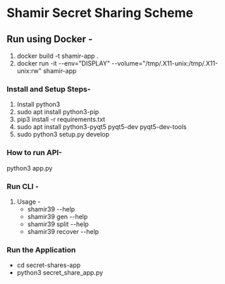 # Shamir Secret Sharing Scheme

## Run using Docker -
1. docker build -t shamir-app .
2. docker run  -it --env="DISPLAY" --volume="/tmp/.X11-unix:/tmp/.X11-unix:rw" shamir-app


### Install and Setup Steps-

1. Install python3
2. sudo apt install python3-pip
3. pip3 install -r requirements.txt
4. sudo apt install python3-pyqt5 pyqt5-dev pyqt5-dev-tools
5. sudo python3 setup.py develop

### How to run API-

python3 app.py

### Run CLI - 
1. Usage -
    - shamir39 --help
    - shamir39 gen --help
    - shamir39 split --help
    - shamir39 recover --help


### Run the Application
- cd secret-shares-app
- python3 secret_share_app.py